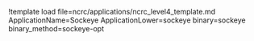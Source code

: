 !template load file=ncrc/applications/ncrc_level4_template.md ApplicationName=Sockeye ApplicationLower=sockeye binary=sockeye binary_method=sockeye-opt

